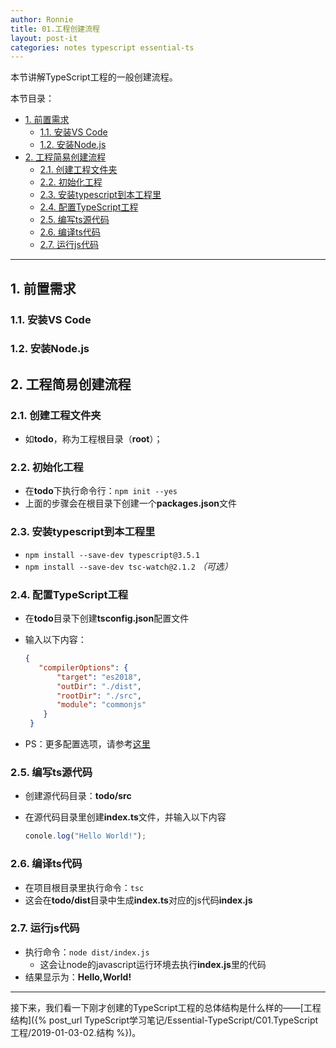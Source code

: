 ```yaml
---
author: Ronnie
title: 01.工程创建流程
layout: post-it
categories: notes typescript essential-ts
---
```


<!-- # 01.工程创建流程 -->
本节讲解TypeScript工程的一般创建流程。

本节目录：
<!-- TOC -->

- [1. 前置需求](#1-前置需求)
    - [1.1. 安装VS Code](#11-安装vs-code)
    - [1.2. 安装Node.js](#12-安装nodejs)
- [2. 工程简易创建流程](#2-工程简易创建流程)
    - [2.1. 创建工程文件夹](#21-创建工程文件夹)
    - [2.2. 初始化工程](#22-初始化工程)
    - [2.3. 安装typescript到本工程里](#23-安装typescript到本工程里)
    - [2.4. 配置TypeScript工程](#24-配置typescript工程)
    - [2.5. 编写ts源代码](#25-编写ts源代码)
    - [2.6. 编译ts代码](#26-编译ts代码)
    - [2.7. 运行js代码](#27-运行js代码)

<!-- /TOC -->

---

## 1. 前置需求

### 1.1. 安装VS Code
### 1.2. 安装Node.js

## 2. 工程简易创建流程

### 2.1. 创建工程文件夹
   - 如**todo**，称为工程根目录（**root**）；

### 2.2. 初始化工程
   - 在**todo**下执行命令行：`npm init --yes`
   - 上面的步骤会在根目录下创建一个**packages.json**文件

### 2.3. 安装typescript到本工程里
   - `npm install --save-dev typescript@3.5.1`
   - `npm install --save-dev tsc-watch@2.1.2` *（可选）*

### 2.4. 配置TypeScript工程
   - 在**todo**目录下创建**tsconfig.json**配置文件
   - 输入以下内容：

      ~~~json
      {
         "compilerOptions": {
             "target": "es2018",
             "outDir": "./dist",
             "rootDir": "./src",
             "module": "commonjs"
          }
       }
      ~~~

  - PS：更多配置选项，请参考[这里](https://www.typescriptlang.org/docs/handbook/tsconfig-json.html)

### 2.5. 编写ts源代码
   - 创建源代码目录：**todo/src**
   - 在源代码目录里创建**index.ts**文件，并输入以下内容

      ~~~ts
      conole.log("Hello World!");
      ~~~

### 2.6. 编译ts代码
  - 在项目根目录里执行命令：`tsc`
   - 这会在**todo/dist**目录中生成**index.ts**对应的js代码**index.js**

### 2.7. 运行js代码
   - 执行命令：`node dist/index.js`
     - 这会让node的javascript运行环境去执行**index.js**里的代码
   - 结果显示为：**Hello,World!**

---

接下来，我们看一下刚才创建的TypeScript工程的总体结构是什么样的——[工程结构]({% post_url TypeScript学习笔记/Essential-TypeScript/C01.TypeScript工程/2019-01-03-02.结构 %})。